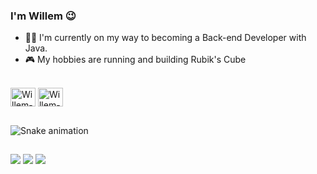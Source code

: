 ### I'm Willem 😉

- 👨‍💻 I'm currently on my way to becoming a Back-end Developer with Java.
- 🎮 My hobbies are running and building Rubik's Cube

<div style="display: inline_block"><br>
  
  <img align="center" alt="Willem-Java" height="30" width="40" src="https://cdn.jsdelivr.net/gh/devicons/devicon/icons/java/java-original.svg">
  <img align="center" alt="Willem-JavaScript" height="30" width="40" src="https://cdn.jsdelivr.net/gh/devicons/devicon/icons/javascript/javascript-original.svg">
  
  ##
  
  ![Snake animation](https://github.com/willemromao/willemromao/blob/output/github-contribution-grid-snake.svg)
  
  ##
 
<div>
   <a href="https://www.linkedin.com/in/franciscowillem" target="_blank"><img src="https://img.shields.io/badge/-LinkedIn-%230077B5?style=for-the-badge&logo=linkedin&logoColor=white" target="_blank"></a>
  <a href="https://www.youtube.com/channel/UCYsx35v0deeh5ZP55XhFvqw" target="_blank"><img src="https://img.shields.io/badge/YouTube-FF0000?style=for-the-badge&logo=youtube&logoColor=white" target="_blank"></a>
  <a href="https://open.spotify.com/user/t2mhqwyecljybxjrab1osi25v" target="_blank"><img src="https://img.shields.io/badge/Spotify-1ED760?&style=for-the-badge&logo=spotify&logoColor=white" target="_blank"></a>
</div>
